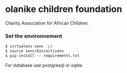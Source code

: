 # olanike children foundation

Charity Association for African Children.

### Set the environnement 
```bash
$ virtualenv venv -p3
$ source venv/bin/activate
$ pip install -r requirements.txt 
```
For database use postgresql or sqlite.